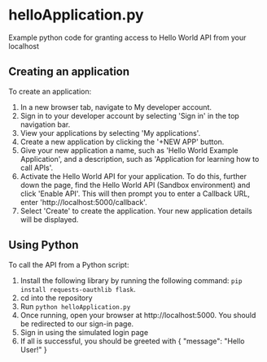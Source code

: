 # helloApplication.py
Example python code for granting access to Hello World API from your localhost

## Creating an application
To create an application:

1. In a new browser tab, navigate to My developer account.
2. Sign in to your developer account by selecting 'Sign in' in the top navigation bar.
3. View your applications by selecting 'My applications'.
4. Create a new application by clicking the '+NEW APP' button.
5. Give your new application a name, such as 'Hello World Example Application', and a description, such as 'Application for learning how to call APIs'.
6. Activate the Hello World API for your application. To do this, further down the page, find the Hello World API (Sandbox environment) and click 'Enable API'. This will then prompt you to enter a Callback URL, enter 'http://localhost:5000/callback'.
7. Select 'Create' to create the application. Your new application details will be displayed.

## Using Python
To call the API from a Python script:

1. Install the following library  by running the following command: ```pip install requests-oauthlib flask```.
3. cd into the repository
2. Run ```python helloApplication.py```
3. Once running, open your browser at http://localhost:5000. You should be redirected to our sign-in page.
4. Sign in using the simulated login page
5. If all is successful, you should be greeted with { "message": "Hello User!" }
